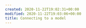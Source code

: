 ```yaml
---
created: 2020-11-22T19:02:31+00:00
modified: 2020-11-22T19:03:06+00:00
title: Connecting to a model
---
```


